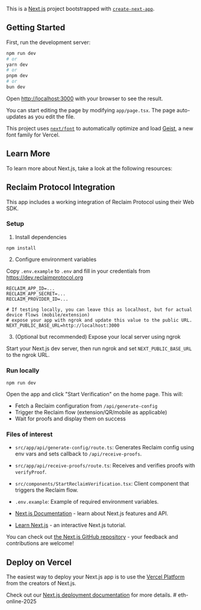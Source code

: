 This is a [Next.js](https://nextjs.org) project bootstrapped with [`create-next-app`](https://nextjs.org/docs/app/api-reference/cli/create-next-app).

## Getting Started

First, run the development server:

```bash
npm run dev
# or
yarn dev
# or
pnpm dev
# or
bun dev
```

Open [http://localhost:3000](http://localhost:3000) with your browser to see the result.

You can start editing the page by modifying `app/page.tsx`. The page auto-updates as you edit the file.

This project uses [`next/font`](https://nextjs.org/docs/app/building-your-application/optimizing/fonts) to automatically optimize and load [Geist](https://vercel.com/font), a new font family for Vercel.

## Learn More

To learn more about Next.js, take a look at the following resources:
## Reclaim Protocol Integration

This app includes a working integration of Reclaim Protocol using their Web SDK.

### Setup

1) Install dependencies

```
npm install
```

2) Configure environment variables

Copy `.env.example` to `.env` and fill in your credentials from https://dev.reclaimprotocol.org

```
RECLAIM_APP_ID=...
RECLAIM_APP_SECRET=...
RECLAIM_PROVIDER_ID=...

# If testing locally, you can leave this as localhost, but for actual device flows (mobile/extension)
# expose your app with ngrok and update this value to the public URL.
NEXT_PUBLIC_BASE_URL=http://localhost:3000
```

3) (Optional but recommended) Expose your local server using ngrok

Start your Next.js dev server, then run ngrok and set `NEXT_PUBLIC_BASE_URL` to the ngrok URL.

### Run locally

```
npm run dev
```

Open the app and click "Start Verification" on the home page. This will:

- Fetch a Reclaim configuration from `/api/generate-config`
- Trigger the Reclaim flow (extension/QR/mobile as applicable)
- Wait for proofs and display them on success

### Files of interest

- `src/app/api/generate-config/route.ts`: Generates Reclaim config using env vars and sets callback to `/api/receive-proofs`.
- `src/app/api/receive-proofs/route.ts`: Receives and verifies proofs with `verifyProof`.
- `src/components/StartReclaimVerification.tsx`: Client component that triggers the Reclaim flow.
- `.env.example`: Example of required environment variables.

- [Next.js Documentation](https://nextjs.org/docs) - learn about Next.js features and API.
- [Learn Next.js](https://nextjs.org/learn) - an interactive Next.js tutorial.

You can check out [the Next.js GitHub repository](https://github.com/vercel/next.js) - your feedback and contributions are welcome!

## Deploy on Vercel

The easiest way to deploy your Next.js app is to use the [Vercel Platform](https://vercel.com/new?utm_medium=default-template&filter=next.js&utm_source=create-next-app&utm_campaign=create-next-app-readme) from the creators of Next.js.

Check out our [Next.js deployment documentation](https://nextjs.org/docs/app/building-your-application/deploying) for more details.
#   e t h - o n l i n e - 2 0 2 5  
 